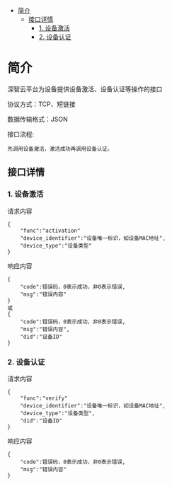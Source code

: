 - [简介](#简介)
    - [接口详情](#接口详情)
        - [1. 设备激活](#device_activation)
        - [2. 设备认证](#device_verify)
# 简介
深智云平台为设备提供设备激活、设备认证等操作的接口

协议方式：TCP、短链接

数据传输格式：JSON

接口流程:

	先调用设备激活，激活成功再调用设备认证。

## 接口详情
### <a name="device_activation">1. 设备激活</a>
请求内容

    {
        "func":"activation"
        "device_identifier":"设备唯一标识，如设备MAC地址",
        "device_type":"设备类型"
    }

响应内容

    {
        "code":错误码，0表示成功，非0表示错误,
        "msg":"错误内容"
    }
    或
    {
        "code":错误码，0表示成功，非0表示错误,
        "msg":"错误内容",
        "did":"设备ID"
    }

### <a name="device_verify">2. 设备认证</a>
请求内容

    {
        "func":"verify"
        "device_identifier":"设备唯一标识，如设备MAC地址",
        "device_type":"设备类型",
        "did":"设备ID"
    }

响应内容

    {
        "code":错误码，0表示成功，非0表示错误,
        "msg":"错误内容"
    }


